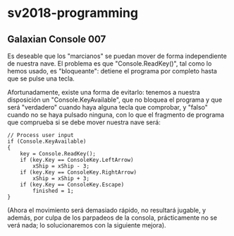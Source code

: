 # sv2018-programming

## Galaxian Console 007

Es deseable que los "marcianos" se puedan mover de forma independiente de 
nuestra nave. El problema es que "Console.ReadKey()", tal como lo hemos usado, 
es "bloqueante": detiene el programa por completo hasta que se pulse una tecla.

Afortunadamente, existe una forma de evitarlo: tenemos a nuestra disposición un 
"Console.KeyAvailable", que no bloquea el programa y que será "verdadero" 
cuando haya alguna tecla que comprobar, y "falso" cuando no se haya pulsado 
ninguna, con lo que el fragmento de programa que comprueba si se debe mover nuestra
nave será:

```
// Process user input
if (Console.KeyAvailable)
{
    key = Console.ReadKey();
    if (key.Key == ConsoleKey.LeftArrow)
        xShip = xShip - 3;
    if (key.Key == ConsoleKey.RightArrow)
        xShip = xShip + 3;
    if (key.Key == ConsoleKey.Escape)
        finished = 1;
}
```

(Ahora el movimiento será demasiado rápido, no resultará jugable, y además, por 
culpa de los parpadeos de la consola, prácticamente no se verá nada; lo 
solucionaremos con la siguiente mejora).



